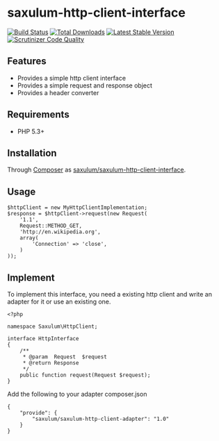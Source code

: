 # saxulum-http-client-interface

[![Build Status](https://api.travis-ci.org/saxulum/saxulum-http-client-interface.png?branch=master)](https://travis-ci.org/saxulum/saxulum-http-client-interface)
[![Total Downloads](https://poser.pugx.org/saxulum/saxulum-http-client-interface/downloads.png)](https://packagist.org/packages/saxulum/saxulum-http-client-interface)
[![Latest Stable Version](https://poser.pugx.org/saxulum/saxulum-http-client-interface/v/stable.png)](https://packagist.org/packages/saxulum/saxulum-http-client-interface)
[![Scrutinizer Code Quality](https://scrutinizer-ci.com/g/saxulum/saxulum-http-client-interface/badges/quality-score.png?b=master)](https://scrutinizer-ci.com/g/saxulum/saxulum-http-client-interface/?branch=master)

## Features

 * Provides a simple http client interface
 * Provides a simple request and response object
 * Provides a header converter

## Requirements

 * PHP 5.3+

## Installation

Through [Composer](http://getcomposer.org) as [saxulum/saxulum-http-client-interface][1].

## Usage

``` {.php}
$httpClient = new MyHttpClientImplementation;
$response = $httpClient->request(new Request(
    '1.1',
    Request::METHOD_GET,
    'http://en.wikipedia.org',
    array(
        'Connection' => 'close',
    )
));
```

## Implement

To implement this interface, you need a existing http client and write an adapter for it or use an existing one.

``` {.php}
<?php

namespace Saxulum\HttpClient;

interface HttpInterface
{
    /**
     * @param  Request  $request
     * @return Response
     */
    public function request(Request $request);
}
```

Add the following to your adapter composer.json

``` {.json}
{
    "provide": {
        "saxulum/saxulum-http-client-adapter": "1.0"
    }
}
```

[1]: https://packagist.org/packages/saxulum/saxulum-http-client-interface